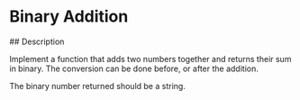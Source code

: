 # Binary Addition

## Description

Implement a function that adds two numbers together and returns their sum in binary. The conversion can be done before, or after the addition.

The binary number returned should be a string.